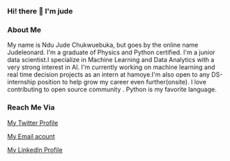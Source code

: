 ### Hi! there 👋 I'm jude

### About Me
My name is Ndu Jude Chukwuebuka, but goes by the online name Judeleonard. I'm a graduate of Physics and Python certified. 
I'm a junior data scientist.I specialize in Machine Learning and Data Analytics with a very strong interest in AI. 
I'm currently working on machine learning and real time decision projects as an intern at hamoye.I'm also open to any DS-internship position
to help grow my career even further(onsite). I love contributing to open source community . Python is my favorite language. 

### Reach Me Via
[My Twitter Profile](www.twitter.com/JudeLeonard13)

[My Email acount](judeleonard86@gmail.com)

[My LinkedIn Profile](https://www.linkedin.com/in/jude-chukwuebuka-78ab38175)
<!--
**judeleonard/Judeleonard** is a ✨ _special_ ✨ repository because its `README.md` (this file) appears on your GitHub profile.

Here are some ideas to get you started:

- 🔭 I’m currently working on ...
- 🌱 I’m currently learning ...
- 👯 I’m looking to collaborate on ...
- 🤔 I’m looking for help with ...
- 💬 Ask me about ...
- 📫 judeleonard86@gmail.com: 
- 😄 Pronouns: ...s
- ⚡ Fun fact: ...
-->
